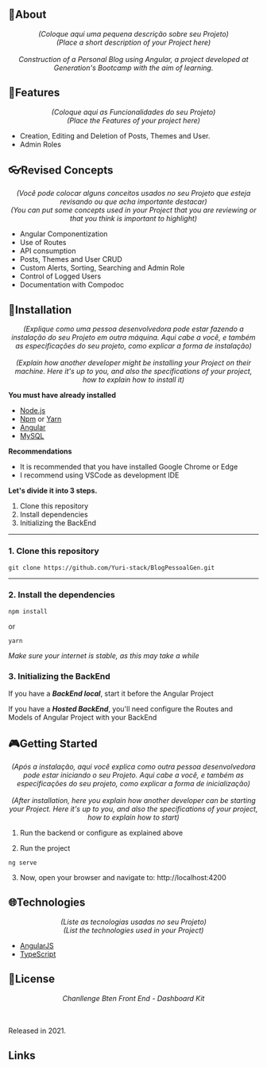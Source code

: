 ## 📌About

<div>
    <p align="center">
    <em>
        (Coloque aqui uma pequena descrição sobre seu Projeto)<br>
        (Place a short description of your Project here)<br><br>
        Construction of a Personal Blog using Angular, a project developed at Generation's Bootcamp with the aim of learning.
    </em>
    </p>
</div>

## 🚀Features

 <p align="center">
    <em>
        (Coloque aqui as Funcionalidades do seu Projeto)<br>
        (Place the Features of your project here)<br>
    </em>
 </p>

- Creation, Editing and Deletion of Posts, Themes and User.
- Admin Roles

## 👓Revised Concepts

 <p align="center">
    <em>
        (Você pode colocar alguns conceitos usados no seu Projeto que esteja revisando ou que acha importante destacar)<br>
        (You can put some concepts used in your Project that you are reviewing or that you think is important to highlight)<br>
    </em>
 </p>

- Angular Componentization
- Use of Routes
- API consumption
- Posts, Themes and User CRUD
- Custom Alerts, Sorting, Searching and Admin Role
- Control of Logged Users
- Documentation with Compodoc
## 📕Installation

<p align="center">
    <em>
        (Explique como uma pessoa desenvolvedora pode estar fazendo a instalação do seu Projeto em outra máquina. Aqui cabe a você, e também as especificações do seu projeto, como explicar a forma de instalação)<br><br>
        (Explain how another developer might be installing your Project on their machine. Here it's up to you, and also the specifications of your project, how to explain how to install it)<br>
    </em>
</p>

**You must have already installed**
- [Node.js](https://nodejs.org/en/)
- [Npm](https://www.npmjs.com/) or [Yarn](https://yarnpkg.com/)
- [Angular](https://angular.io/guide/setup-local)
- [MySQL](https://dev.mysql.com/downloads/)

**Recommendations**
-   It is recommended that you have installed Google Chrome or Edge
-   I recommend using VSCode as development IDE

**Let's divide it into 3 steps.**
1. Clone this repository
2. Install dependencies
3. Initializing the BackEnd
  ---
### 1. Clone this repository
```
git clone https://github.com/Yuri-stack/BlogPessoalGen.git
```
---
### 2. Install the dependencies
```
npm install
```
or
```
yarn
```

*Make sure your internet is stable, as this may take a while* 

### 3. Initializing the BackEnd

If you have a ***BackEnd local***, start it before the Angular Project

If you have a ***Hosted BackEnd***, you'll need configure the Routes and Models of Angular Project with your BackEnd 

## 🎮Getting Started

<p align="center">
    <em>
        (Após a instalação, aqui você explica como outra pessoa desenvolvedora pode estar iniciando o seu Projeto. Aqui cabe a você, e também as especificações do seu projeto, como explicar a forma de inicialização)<br><br>
        (After installation, here you explain how another developer can be starting your Project. Here it's up to you, and also the specifications of your project, how to explain how to start)<br>
    </em>
</p>

1. Run the backend or configure as explained above 

2. Run the project
```
ng serve
```
3. Now, open your browser and navigate to: http://localhost:4200

## 🌐Technologies

<p align="center">
    <em>
        (Liste as tecnologias usadas no seu Projeto)<br>
        (List the technologies used in your Project)<br>
    </em>
</p>

- [AngularJS](https://angular.io/)
- [TypeScript](https://www.typescriptlang.org/)

## 📝License

<p align="center">
    <em>
        Chanllenge Bten Front End - Dashboard Kit <br><br>
     <br>
    </em>
</p>

Released in 2021.

##  Links

<p align="center">
    <em>
        <br>
        <br>
    </em>
</p>